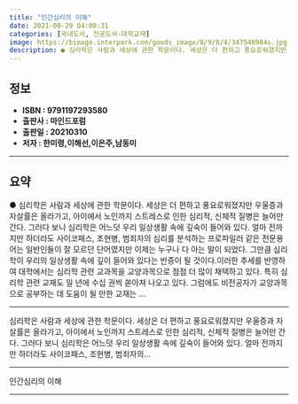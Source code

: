 ```yaml
---
title: "인간심리의 이해"
date: 2021-08-29 04:00:31
categories: [국내도서, 전공도서-대학교재]
image: https://bimage.interpark.com/goods_image/8/9/8/4/347548984s.jpg
description: ● 심리학은 사람과 세상에 관한 학문이다. 세상은 더 편하고 풍요로워졌지만 우울증과 자살률은 올라가고, 아이에서 노인까지 스트레스로 인한 심리적, 신체적 질병은 늘어만 간다. 그러다 보니 심리학은 어느덧 우리 일상생활 속에 깊숙이 들어와 있다. 얼마 전까지만 하더라도 사이코패스, 조현
---
```


## **정보**

- **ISBN : 9791197293580**
- **출판사 : 마인드포럼**
- **출판일 : 20210310**
- **저자 : 한미령,이해선,이은주,남동미**

------



## **요약**

●  심리학은 사람과 세상에 관한 학문이다. 세상은 더 편하고 풍요로워졌지만 우울증과 자살률은 올라가고, 아이에서 노인까지 스트레스로 인한 심리적, 신체적 질병은 늘어만 간다. 그러다 보니 심리학은 어느덧 우리 일상생활 속에 깊숙이 들어와 있다. 얼마 전까지만 하더라도 사이코패스, 조현병, 범죄자의 심리를 분석하는 프로파일러 같은 전문용어는 일반인들이 잘 모르던 단어였지만 이제는 누구나 다 아는 말이 되었다. 그만큼 심리학이 우리의 일상생활 속에 깊이 들어와 있다는 반증이 될 것이다.이러한 추세를 반영하여 대학에서는 심리학 관련 교과목을 교양과목으로 점점 더 많이 채택하고 있다. 특히 심리학 관련 교재도 일 년에 수십 권씩 쏟아져 나오고 있다. 그럼에도 비전공자가 교양과목으로 공부하는 데 도움이 될 만한 교재는 ...

------

심리학은 사람과 세상에 관한 학문이다. 세상은 더 편하고 풍요로워졌지만 우울증과 자살률은 올라가고, 아이에서 노인까지 스트레스로 인한 심리적, 신체적 질병은 늘어만 간다. 그러다 보니 심리학은 어느덧 우리 일상생활 속에 깊숙이 들어와 있다. 얼마 전까지만 하더라도 사이코패스, 조현병, 범죄자의... 

------


인간심리의 이해 

------


